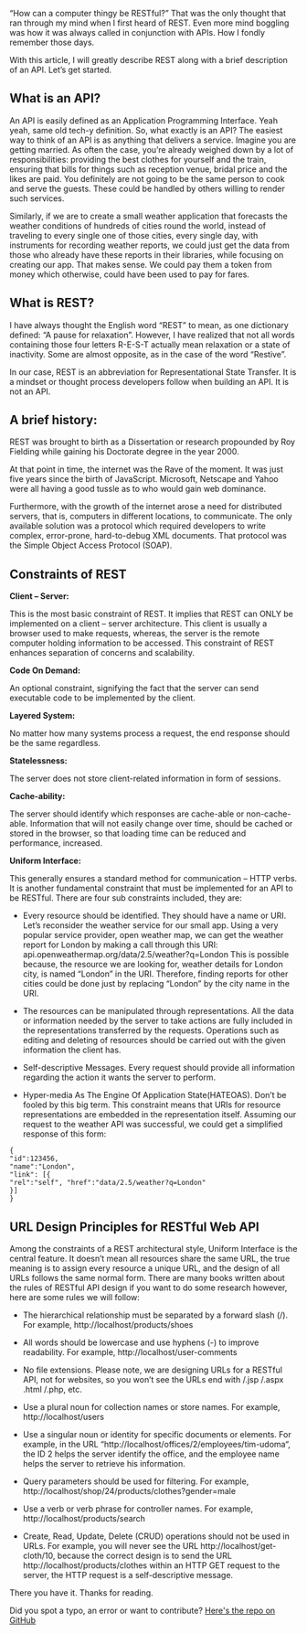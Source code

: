 “How can a computer thingy be RESTful?” That was the only thought that ran through my mind when I first heard of REST. Even more mind boggling was how it was always called in conjunction with APIs. How I fondly remember those days.

With this article, I will greatly describe REST along with a brief description of an API. Let’s get started.

## What is an API?

An API is easily defined as an Application Programming Interface. Yeah yeah, same old tech-y definition. So, what exactly is an API? The easiest way to think of an API is as anything that delivers a service. Imagine you are getting married. As often the case, you’re already weighed down by a lot of responsibilities: providing the best clothes for yourself and the train, ensuring that bills for things such as reception venue, bridal price and the likes are paid. You definitely are not going to be the same person to cook and serve the guests. These could be handled by others willing to render such services.

Similarly, if we are to create a small weather application that forecasts the weather conditions of hundreds of cities round the world, instead of traveling to every single one of those cities, every single day, with instruments for recording weather reports, we could just get the data from those who already have these reports in their libraries, while focusing on creating our app. That makes sense. We could pay them a token from money which otherwise, could have been used to pay for fares.

## What is REST?

I have always thought the English word “REST” to mean, as one dictionary defined: “A pause for relaxation”. However, I have realized that not all words containing those four letters R-E-S-T actually mean relaxation or a state of inactivity. Some are almost opposite, as in the case of the word “Restive”.

In our case, REST is an abbreviation for Representational State Transfer. It is a mindset or thought process developers follow when building an API. It is not an API.

## A brief history:

REST was brought to birth as a Dissertation or research propounded by Roy Fielding while gaining his Doctorate degree in the year 2000.

At that point in time, the internet was the Rave of the moment. It was just five years since the birth of JavaScript. Microsoft, Netscape and Yahoo were all having a good tussle as to who would gain web dominance.

Furthermore, with the growth of the internet arose a need for distributed servers, that is, computers in different locations, to communicate. The only available solution was a protocol which required developers to write complex, error-prone, hard-to-debug XML documents. That protocol was the Simple Object Access Protocol (SOAP).

## Constraints of REST

**Client – Server:**

This is the most basic constraint of REST. It implies that REST can ONLY be implemented on a client – server architecture. This client is usually a browser used to make requests, whereas, the server is the remote computer holding information to be accessed. This constraint of REST enhances separation of concerns and scalability.

**Code On Demand:**

An optional constraint, signifying the fact that the server can send executable code to be implemented by the client.

**Layered System:**

No matter how many systems process a request, the end response should be the same regardless.

**Statelessness:**

The server does not store client-related information in form of sessions.

**Cache-ability:**

The server should identify which responses are cache-able or non-cache-able. Information that will not easily change over time, should be cached or stored in the browser, so that loading time can be reduced and performance, increased.

**Uniform Interface:**

This generally ensures a standard method for communication – HTTP verbs. It is another fundamental constraint that must be implemented for an API to be RESTful. There are four sub constraints included, they are:

- Every resource should be identified. They should have a name or URI. Let’s reconsider the weather service for our small app. Using a very popular service provider, open weather map, we can get the weather report for London by making a call through this URI:
  api.openweathermap.org/data/2.5/weather?q=London
  This is possible because, the resource we are looking for, weather details for London city, is named “London” in the URI. Therefore, finding reports for other cities could be done just by replacing “London” by the city name in the URI.

- The resources can be manipulated through representations. All the data or information needed by the server to take actions are fully included in the representations transferred by the requests. Operations such as editing and deleting of resources should be carried out with the given information the client has.

- Self-descriptive Messages. Every request should provide all information regarding the action it wants the server to perform.

- Hyper-media As The Engine Of Application State(HATEOAS). Don’t be fooled by this big term. This constraint means that URIs for resource representations are embedded in the representation itself. Assuming our request to the weather API was successful, we could get a simplified response of this form:

```
{
"id":123456,
"name":"London",
"link": [{
"rel":"self", "href":"data/2.5/weather?q=London"
}]
}
```

## URL Design Principles for RESTful Web API

Among the constraints of a REST architectural style, Uniform Interface is the central feature. It doesn’t mean all resources share the same URL, the true meaning is to assign every resource a unique URL, and the design of all URLs follows the same normal form. There are many books written about the rules of RESTful API design if you want to do some research however, here are some rules we will follow:

- The hierarchical relationship must be separated by a forward slash (/). For example, http://localhost/products/shoes

- All words should be lowercase and use hyphens (-) to improve readability. For example, http://localhost/user-comments

- No file extensions. Please note, we are designing URLs for a RESTful API, not for websites, so you won’t see the URLs end with /.jsp /.aspx .html /.php, etc.

- Use a plural noun for collection names or store names. For example, http://localhost/users

- Use a singular noun or identity for specific documents or elements. For example, in the URL “http://localhost/offices/2/employees/tim-udoma“, the ID 2 helps the server identify the office, and the employee name helps the server to retrieve his information.

- Query parameters should be used for filtering. For example, http://localhost/shop/24/products/clothes?gender=male

- Use a verb or verb phrase for controller names. For example, http://localhost/products/search

- Create, Read, Update, Delete (CRUD) operations should not be used in URLs. For example, you will never see the URL http://localhost/get-cloth/10, because the correct design is to send the URL http://localhost/products/clothes within an HTTP GET request to the server, the HTTP request is a self-descriptive message.

There you have it. Thanks for reading.

Did you spot a typo, an error or want to contribute? [Here's the repo on GitHub](https://github.com/samtimberlan/Blog-Posts/blob/master/REST%20%E2%80%93%20A%20pragmatic%20Approach%20For%20Building%20APIs.md)
